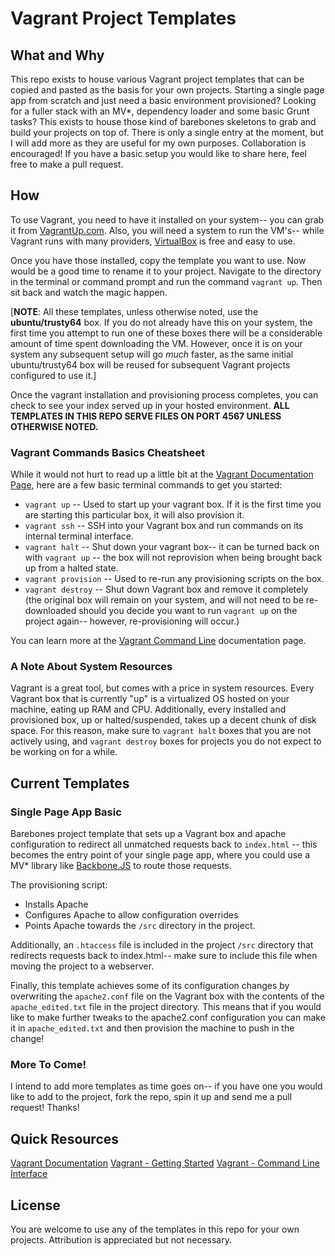 # Vagrant Project Templates

## What and Why
This repo exists to house various Vagrant project templates that can be copied and pasted as the basis for your own projects.  Starting a single page app from scratch and just need a basic environment provisioned?  Looking for a fuller stack with an MV*, dependency loader and some basic Grunt tasks?  This exists to house those kind of barebones skeletons to grab and build your projects on top of.  There is only a single entry at the moment, but I will add more as they are useful for my own purposes.  Collaboration is encouraged!  If you have a basic setup you would like to share here, feel free to make a pull request.

## How
To use Vagrant, you need to have it installed on your system-- you can grab it from [VagrantUp.com](https://www.vagrantup.com/).  Also, you will need a system to run the VM's-- while Vagrant runs with many providers, [VirtualBox](https://www.virtualbox.org/) is free and easy to use.

Once you have those installed, copy the template you want to use.  Now would be a good time to rename it to your project.  Navigate to the directory in the terminal or command prompt and run the command `vagrant up`.  Then sit back and watch the magic happen.

[**NOTE**: All these templates, unless otherwise noted, use the **ubuntu/trusty64** box.  If you do not already have this on your system, the first time you attempt to run one of these boxes there will be a considerable amount of time spent downloading the VM.  However, once it is on your system any subsequent setup will go _much_ faster, as the same initial ubuntu/trusty64 box will be reused for subsequent Vagrant projects configured to use it.]

Once the vagrant installation and provisioning process completes, you can check to see your index served up in your hosted environment.  **ALL TEMPLATES IN THIS REPO SERVE FILES ON PORT 4567 UNLESS OTHERWISE NOTED.**

### Vagrant Commands Basics Cheatsheet
While it would not hurt to read up a little bit at the [Vagrant Documentation Page](https://docs.vagrantup.com/v2/), here are a few basic terminal commands to get you started:
+ `vagrant up` -- Used to start up your vagrant box.  If it is the first time you are starting this particular box, it will also provision it.
+ `vagrant ssh` -- SSH into your Vagrant box and run commands on its internal terminal interface.
+ `vagrant halt` -- Shut down your vagrant box-- it can be turned back on with `vagrant up` -- the box will not reprovision when being brought back up from a halted state.
+ `vagrant provision` -- Used to re-run any provisioning scripts on the box.
+ `vagrant destroy` -- Shut down Vagrant box and remove it completely (the original box will remain on your system, and will not need to be re-downloaded should you decide you want to run `vagrant up` on the project again-- however, re-provisioning will occur.)

You can learn more at the [Vagrant Command Line](https://docs.vagrantup.com/v2/cli/index.html) documentation page.

### A Note About System Resources
Vagrant is a great tool, but comes with a price in system resources.  Every Vagrant box that is currently "up" is a virtualized OS hosted on your machine, eating up RAM and CPU.  Additionally, every installed and provisioned box, up or halted/suspended, takes up a decent chunk of disk space.  For this reason, make sure to `vagrant halt` boxes that you are not actively using, and `vagrant destroy` boxes for projects you do not expect to be working on for a while.

## Current Templates

### Single Page App Basic
Barebones project template that sets up a Vagrant box and apache configuration to redirect all unmatched requests back to `index.html` -- this becomes the entry point of your single page app, where you could use a MV* library like [Backbone.JS](http://backbonejs.org/) to route those requests.

The provisioning script:
+ Installs Apache
+ Configures Apache to allow configuration overrides
+ Points Apache towards the `/src` directory in the project.

Additionally, an `.htaccess` file is included in the project `/src` directory that redirects requests back to index.html-- make sure to include this file when moving the project to a webserver.

Finally, this template achieves some of its configuration changes by overwriting the `apache2.conf` file on the Vagrant box with the contents of the `apache_edited.txt` file in the project directory.  This means that if you would like to make further tweaks to the apache2.conf configuration you can make it in `apache_edited.txt` and then provision the machine to push in the change!

### More To Come!
I intend to add more templates as time goes on-- if you have one you would like to add to the project, fork the repo, spin it up and send me a pull request!  Thanks!

## Quick Resources
[Vagrant Documentation](https://www.vagrantup.com/)
[Vagrant - Getting Started](https://docs.vagrantup.com/v2/getting-started/index.html)
[Vagrant - Command Line Interface](https://docs.vagrantup.com/v2/cli/index.html)

## License
You are welcome to use any of the templates in this repo for your own projects.  Attribution is appreciated but not necessary.